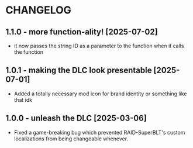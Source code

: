 # CHANGELOG

## 1.1.0 - more function-ality! [2025-07-02]

* it now passes the string ID as a parameter to the function when it calls the function

## 1.0.1 - making the DLC look presentable [2025-07-01]

* Added a totally necessary mod icon for brand identity or something like that idk

## 1.0.0 - unleash the DLC [2025-03-06]

* Fixed a game-breaking bug which prevented RAID-SuperBLT's custom localizations from being changeable whenever.
